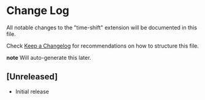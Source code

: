 # Change Log

All notable changes to the "time-shift" extension will be documented in this file.

Check [Keep a Changelog](http://keepachangelog.com/) for recommendations on how to structure this file.

**note** Will auto-generate this later.

## [Unreleased]

- Initial release
